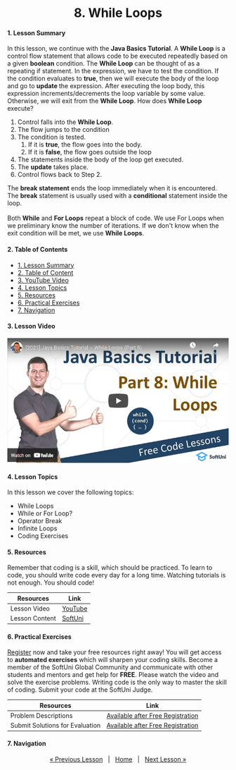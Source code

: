 <h1 align="center">8. While Loops</h1>

#### 1. Lesson Summary

In this lesson, we continue with the <strong>Java Basics Tutorial</strong>.
A <strong>While Loop</strong> is a control flow statement that allows code to be executed repeatedly based on a given <strong>boolean</strong> condition. The <strong>While Loop</strong> can be thought of as a repeating if statement.
In the expression, we have to test the condition. If the condition evaluates to <strong>true</strong>, then we will execute the body of the loop and go to <strong>update </strong>the expression. After executing the loop body, this expression increments/decrements the loop variable by some value. Otherwise, we will exit from the <strong>While Loop</strong>.
<span >How does <strong>While Loop</strong> execute?</span>
<ol>
 	<li><span >Control falls into the <strong>While Loop</strong>.</span></li>
 	<li><span >The flow jumps to the condition</span></li>
 	<li><span >The condition is tested.</span>
<ol>
 	<li class="ql-indent-1"><span >If it is <strong>true</strong>, the flow goes into the body.</span></li>
 	<li class="ql-indent-1"><span >If it is <strong>false</strong>, the flow goes outside the loop</span></li>
</ol>
</li>
 	<li><span >The statements inside the body of the loop get executed.</span></li>
 	<li><span >The <strong>update</strong> takes place.</span></li>
 	<li><span >Control flows back to Step 2.</span></li>
</ol>
<span > The <strong>break statement</strong> ends the loop immediately when it is encountered. The <strong>break</strong> statement is usually used with a <strong>conditional</strong> statement inside the loop.
</span>
<br>
<br>
Both <strong>While</strong> and <strong>For Loops</strong> repeat a block of code. We use For Loops when we preliminary know the number of iterations. If we don't know when the exit condition will be met, we use <strong>While Loops</strong>.


#### 2. Table of Contents
* [1. Lesson Summary](#1-Lesson-Summary)
* [2. Table of Content](#2-Table-of-Content)
* [3. YouTube Video](#3-YouTube-Video)
* [4. Lesson Topics](#4-Lesson-Topics)
* [5. Resources](#5-Resources)
* [6. Practical Exercises](#6-Practical-Exercises)
* [7. Navigation](#7-Navigation)

#### 3. Lesson Video
<p align="center">
<a href="https://youtu.be/dG2Mcibyw3E">
    <img src="assets/embedded-videos/8.png" alt="YouTube Thumbnail">
 </a>
</p>

#### 4. Lesson Topics
In this lesson we cover the following topics:
* While Loops
* While or For Loop?
* Operator Break
* Infinite Loops
* Coding Exercises

#### 5. Resources
<p>Remember that coding is a skill, which should be practiced. To learn to code, you should write code every day for a long time. Watching tutorials is not enough. You should code! </p>

| Resources | Link |
| ----- | ----- |
| Lesson Video| [YouTube](https://youtu.be/dG2Mcibyw3E) |
| Lesson Content | [SoftUni](https://softuni.org/code-lessons/java-basics-tutorial-part-8-while-loops/) |

#### 6. Practical Exercises
<a href="https://softuni.org/checkout/join-community">Register</a> now and take your free resources right away! You will get access to **automated exercises** which will sharpen your coding skills. Become a member of the SoftUni Global Community and communicate with other students and mentors and get help for **FREE**.
Please watch the video and solve the exercise problems. Writing code is the only way to master the skill of coding. Submit your code at the SoftUni Judge.

| Resources | Link |
| ----- | ----- |
| Problem Descriptions | [Available after Free Registration](https://softuni.org/code-lessons/java-basics-tutorial-part-8-while-loops/) |
| Submit Solutions for Evaluation | [Available after Free Registration](https://softuni.org/code-lessons/java-basics-tutorial-part-8-while-loops/) |

#### 7. Navigation

<p align="center">
    <a href="https://github.com/SoftUni/Free-Java-Certification-Course/blob/main/lessons/07-For-Loops.md">« Previous Lesson</a> &nbsp; | &nbsp; <a href="https://github.com/SoftUni/Free-Java-Certification-Course">Home</a> &nbsp; | &nbsp; <a href="https://github.com/SoftUni/Free-Java-Certification-Course/blob/main/lessons/09-Nested-Loops.md">Next Lesson »</a>
</p>
